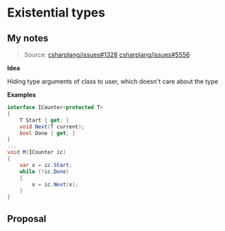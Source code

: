 # Existential types

## My notes

> Source:
> [csharplang/issues#1328](https://github.com/dotnet/csharplang/issues/1328)
> [csharplang/issues#5556](https://github.com/dotnet/csharplang/issues/5556)

**Idea**

Hiding type arguments of class to user, which doesn't care about the type

**Examples**

```c#
interface ICounter<protected T>
{
    T Start { get; }
    void Next(T current);
    bool Done { get; }
}
...
void M(ICounter ic)
{
    var x = ic.Start;
    while (!ic.Done)
    {
        x = ic.Next(x);
    }
}
```

## Proposal